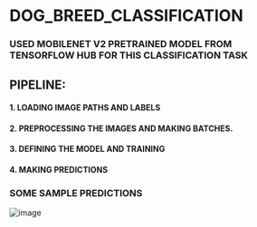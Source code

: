 # DOG_BREED_CLASSIFICATION
### USED MOBILENET V2 PRETRAINED MODEL FROM TENSORFLOW HUB FOR THIS CLASSIFICATION TASK
## PIPELINE:
#### 1. LOADING IMAGE PATHS AND LABELS
#### 2. PREPROCESSING THE IMAGES AND MAKING BATCHES.
#### 3. DEFINING THE MODEL AND TRAINING
#### 4. MAKING PREDICTIONS
### SOME SAMPLE PREDICTIONS
![image](https://user-images.githubusercontent.com/118126264/229221733-b5766cd0-c2b8-4502-b136-bc2b12a1f576.png)
